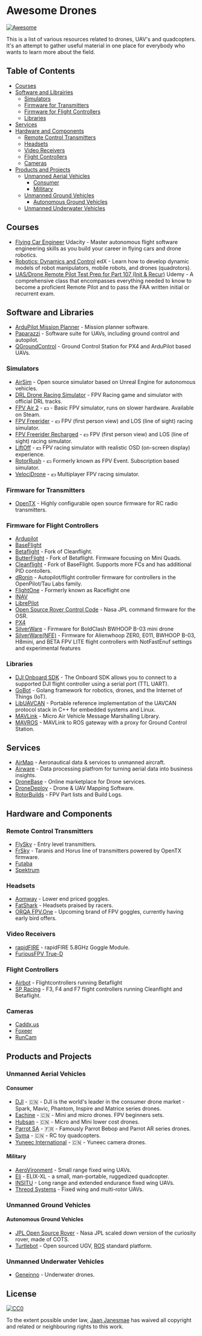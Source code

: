 Awesome Drones
==============

[![Awesome](https://cdn.rawgit.com/sindresorhus/awesome/d7305f38d29fed78fa85652e3a63e154dd8e8829/media/badge.svg)](https://github.com/sindresorhus/awesome)

This is a list of various resources related to drones, UAV's and quadcopters. It's an attempt to gather useful material in one place for everybody who wants to learn more about the field.

## Table of Contents

- [Courses](#courses)
- [Software and Librairies](#software-and-librairies)
  - [Simulators](#simulators)
  - [Firmware for Transmitters](#firmware-for-transmitters)
  - [Firmware for Flight Controllers](#firmware-for-flight-controllers)
  - [Libraries](#libraries)
- [Services](#services)
- [Hardware and Components](#hardware-and-components)
  - [Remote Control Transmitters](#remote-control-transmitters)
  - [Headsets](#headsets)
  - [Video Receivers](#video-receivers)
  - [Flight Controllers](#flight-controllers)
  - [Cameras](#cameras)
- [Products and Projects](#products-and-projects)
  - [Unmanned Aerial Vehicles](#unmanned-aerial-vehicles)
    - [Consumer](#consumer)
    - [Millitary](#millitary)
  - [Unmanned Ground Vehicles](#unmanned-ground-vehicles)
    - [Autonomous Ground Vehicles](#autonomous-ground-vehicles)
  - [Unmanned Underwater Vehicles](#unmanned-underwater-vehicles)

## Courses

* [Flying Car Engineer](https://eu.udacity.com/course/flying-car-nanodegree--nd787) Udacity - Master autonomous flight software engineering skills as you build your career in flying cars and drone robotics.
* [Robotics: Dynamics and Control](https://www.edx.org/course/robotics-dynamics-control-pennx-robo3x) edX - Learn how to develop dynamic models of robot manipulators, mobile robots, and drones (quadrotors).
* [UAS/Drone Remote Pilot Test Prep for Part 107 (Init & Recur)](https://www.udemy.com/remote-pilot-certificate-test-prep-for-part-107-exam/) Udemy - A comprehensive class that encompasses everything needed to know to become a proficient Remote Pilot and to pass the FAA written initial or recurrent exam.

## Software and Libraries

* [ArduPilot Mission Planner](https://github.com/ArduPilot/MissionPlanner) - Mission planner software.
* [Paparazzi](http://wiki.paparazziuav.org/wiki/Main_Page) - Software suite for UAVs, including ground control and autopilot.
* [QGroundControl](http://qgroundcontrol.com/) - Ground Control Station for PX4 and ArduPilot based UAVs.

### Simulators

* [AirSim](https://github.com/Microsoft/AirSim) - Open source simulator based on Unreal Engine for autonomous vehicles.
* [DRL Drone Racing Simulator](https://thedroneracingleague.com/drl-sim-3/) - FPV Racing game and simulator with official DRL tracks.
* [FPV Air 2](https://store.steampowered.com/app/889040/FPV_Air_2/) - :dollar: - Basic FPV simulator, runs on slower hardware. Available on Steam.
* [FPV Freerider](https://fpv-freerider.itch.io/fpv-freerider) - :dollar: FPV (first person view) and LOS (line of sight) racing simulator.
* [FPV Freerider Recharged](https://fpv-freerider.itch.io/fpv-freerider-recharged) - :dollar: FPV (first person view) and LOS (line of sight) racing simulator.
* [LiftOff](https://www.immersionrc.com/fpv-products/liftoff-drone-race-simulator/) - :dollar: FPV racing simulator with realistic OSD (on-screen display) experience.
* [RotorRush](http://rotorrush.com/) - :dollar: Formerly known as FPV Event. Subscription based simulator.
* [VelociDrone](https://www.velocidrone.com/) - :dollar: Multiplayer FPV racing simulator.

### Firmware for Transmitters

* [OpenTX](http://www.open-tx.org/) - Highly configurable open source firmware for RC radio transmitters.

### Firmware for Flight Controllers

* [Ardupilot](https://github.com/ArduPilot/ardupilot)
* [BaseFlight](https://github.com/multiwii/baseflight)
* [Betaflight](https://github.com/betaflight/betaflight) - Fork of Cleanflight.
* [ButterFlight](https://github.com/ButterFlight/butterflight) - Fork of Betaflight. Firmware focusing on Mini Quads.
* [Cleanflight](https://github.com/cleanflight/cleanflight) - Fork of BaseFlight. Supports more FCs and has additional PID contollers.
* [dRonin](https://dronin.org) - Autopilot/flight controller firmware for controllers in the OpenPilot/Tau Labs family.
* [FlightOne](https://flightone.com/download) - Formerly known as Raceflight one
* [INAV](https://github.com/iNavFlight/inav)
* [LibrePilot](https://github.com/librepilot/LibrePilot)
* [Open Source Rover Control Code](https://github.com/nasa-jpl/osr-rover-code) - Nasa JPL command firmware for the OSR.
* [PX4](https://github.com/PX4/Firmware)
* [SilverWare](https://github.com/silver13/BoldClash-BWHOOP-B-03) - Firmware for BoldClash BWHOOP B-03 mini drone
* [SilverWare(NFE)](https://github.com/NotFastEnuf/NFE_Silverware) - Firmware for Alienwhoop ZER0, E011, BWHOOP B-03, H8mini, and BETA FPV LITE flight controllers with NotFastEnuf settings and experimental features

### Libraries

* [DJI Onboard SDK](https://github.com/dji-sdk/Onboard-SDK) - The Onboard SDK allows you to connect to a supported DJI flight controller using a serial port (TTL UART).
* [GoBot](https://github.com/hybridgroup/gobot) - Golang framework for robotics, drones, and the Internet of Things (IoT).
* [LibUAVCAN](https://github.com/UAVCAN/libuavcan) - Portable reference implementation of the UAVCAN protocol stack in C++ for embedded systems and Linux.
* [MAVLink](https://github.com/mavlink/mavlink) - Micro Air Vehicle Message Marshalling Library.
* [MAVROS](https://github.com/mavlink/mavros) - MAVLink to ROS gateway with a proxy for Ground Control Station.

## Services

* [AirMap](https://www.airmap.com/) - Aeronautical data & services to unmanned aircraft.
* [Airware](https://www.airware.com/) - Data processing platfrom for turning aerial data into business insights.
* [DroneBase](https://dronebase.com/) - Online marketplace for Drone services.
* [DroneDeploy](https://www.dronedeploy.com/) - Drone & UAV Mapping Software.
* [RotorBuilds](https://rotorbuilds.com/) - FPV Part lists and Build Logs.

## Hardware and Components

### Remote Control Transmitters

* [FlySky](http://www.flyskyrc.com/) - Entry level transmitters.
* [FrSky](https://www.frsky-rc.com/) - Taranis and Horus line of transmitters powered by OpenTX firmware.
* [Futaba](https://www.futabarc.com)
* [Spektrum](https://www.spektrumrc.com)

### Headsets

* [Aomway](http://www.aomway.com/product-category/products/headset/) - Lower end priced goggles.
* [FatShark](https://www.fatshark.com) - Headsets praised by racers.
* [ORQA FPV.One](https://orqafpv.com) - Upcoming brand of FPV goggles, currently having early bird offers.

### Video Receivers

* [rapidFIRE](https://www.immersionrc.com/fpv-products/rapidfire/) - rapidFIRE 5.8GHz Goggle Module.
* [FuriousFPV True-D](https://furiousfpv.com/index.php?cPath=29)

### Flight Controllers

* [Airbot](https://store.myairbot.com/flight-controller.html) - Flightcontrollers running Betaflight
* [SP Racing](http://seriouslypro.com) - F3, F4 and F7 flight controllers running Cleanflight and Betaflight.

### Cameras

* [Caddx.us](https://www.caddxshop.com)
* [Foxeer](http://www.foxeer.com)
* [RunCam](https://runcam.com)

## Products and Projects

### Unmanned Aerial Vehicles

#### Consumer

* [DJI](https://www.dji.com/) - :cn: - DJI is the world's leader in the consumer drone market - Spark, Mavic, Phantom, Inspire and Matrice series drones.
* [Eachine](https://www.eachine.com/) - :cn: - Mini and micro drones. FPV beginners sets.
* [Hubsan](https://www.hubsan.com/na/) - :cn: - Micro and Mini lower cost drones.
* [Parrot SA](https://www.parrot.com/global/) - :fr: - Famously Parrot Bebop and Parrot AR series drones.
* [Syma](http://www.symatoys.com/) - :cn: - RC toy quadcopters.
* [Yuneec International](https://www.yuneec.com/) - :cn: - Yuneec camera drones.

#### Military

* [AeroVironment](https://www.avinc.com/) - Small range fixed wing UAVs.
* [Eli](http://www.uav.ee/) - ELIX-XL - a small, man-portable, ruggedized quadcopter.
* [INSITU](https://www.insitu.com/) - Long range and extended endurance fixed wing UAVs.
* [Threod Systems](http://threod.com/) - Fixed wing and multi-rotor UAVs.

### Unmanned Ground Vehicles

#### Autonomous Ground Vehicles

* [JPL Open Source Rover](https://github.com/nasa-jpl/open-source-rover) - Nasa JPL scaled down version of the curiosity rover, made of COTS.
* [Turtlebot](https://gitlab.com/turtlebot/turtlebot) - Open sourced UGV, [ROS](http://www.ros.org/) standard platform. 

### Unmanned Underwater Vehicles

* [Geneinno](https://www.geneinno.com/) - Underwater drones.

## License

[![CC0][CC0-badge]](LICENSE)

To the extent possible under law, [Jaan Janesmae](https://jaan.janesmae.com) has waived all copyright and related or neighbouring rights to this work.

[CC0-badge]: http://mirrors.creativecommons.org/presskit/buttons/88x31/svg/cc-zero.svg
